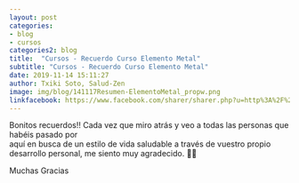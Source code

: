 ```yaml
---
layout: post
categories:
- blog
- cursos
categories2: blog
title:  "Cursos - Recuerdo Curso Elemento Metal"
subtitle: "Cursos - Recuerdo Curso Elemento Metal"
date: 2019-11-14 15:11:27
author: Txiki Soto, Salud-Zen
image: img/blog/141117Resumen-ElementoMetal_propw.png
linkfacebook: https://www.facebook.com/sharer/sharer.php?u=http%3A%2F%2Fwww.salud-zen.com%2Fblog%2Fcursos%2F2019%2F11%2F14%2Fcursos-recuerdo-curso.html&amp;src=sdkpreparse
---
```


Bonitos recuerdos!!
Cada vez que miro atrás y veo a todas las personas que habéis pasado por  
 aquí en busca de un estilo de vida saludable a través de vuestro propio   desarrollo personal, me siento muy agradecido. 🙏😊  


Muchas Gracias
